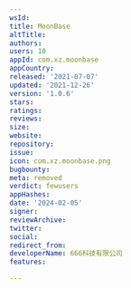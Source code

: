 ```yaml
---
wsId: 
title: MoonBase
altTitle: 
authors: 
users: 10
appId: com.xz.moonbase
appCountry: 
released: '2021-07-07'
updated: '2021-12-26'
version: '1.0.6'
stars: 
ratings: 
reviews: 
size: 
website: 
repository: 
issue: 
icon: com.xz.moonbase.png
bugbounty: 
meta: removed
verdict: fewusers
appHashes: 
date: '2024-02-05'
signer: 
reviewArchive: 
twitter: 
social: 
redirect_from: 
developerName: 666科技有限公司
features: 

---
```


